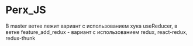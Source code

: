 # Perx_JS
В master ветке лежит вариант с использованием хука useReducer,
в ветке feature_add_redux - вариант с использованием redux, react-redux, redux-thunk
